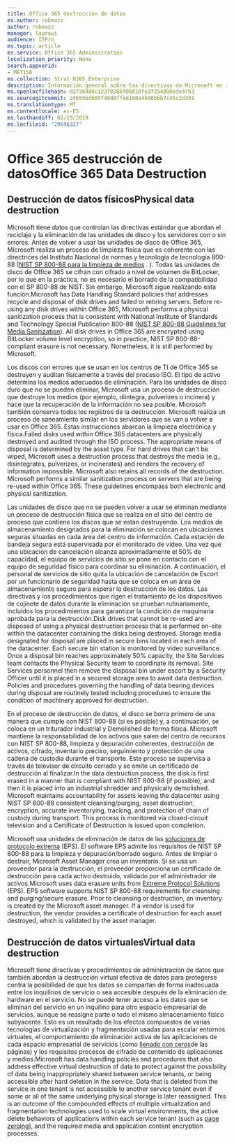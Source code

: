 ```yaml
---
title: Office 365 destrucción de datos
ms.author: robmazz
author: robmazz
manager: laurawi
audience: ITPro
ms.topic: article
ms.service: Office 365 Administration
localization_priority: None
search.appverid:
- MET150
ms.collection: Strat_O365_Enterprise
description: Información general sobre las directivas de Microsoft en relación con el reciclado, eliminación o destrucción de los servidores y las unidades de disco de Office 365 Datacenter.
ms.openlocfilehash: d273640dc12370386f08d16fe3f254800ede47b3
ms.sourcegitcommit: 24659bdb09f49d0ffed180a4b80bbb7c45c2d301
ms.translationtype: MT
ms.contentlocale: es-ES
ms.lasthandoff: 02/19/2019
ms.locfileid: "29696327"
---
```

# <a name="office-365-data-destruction"></a><span data-ttu-id="3c801-103">Office 365 destrucción de datos</span><span class="sxs-lookup"><span data-stu-id="3c801-103">Office 365 Data Destruction</span></span>

## <a name="physical-data-destruction"></a><span data-ttu-id="3c801-104">Destrucción de datos físicos</span><span class="sxs-lookup"><span data-stu-id="3c801-104">Physical data destruction</span></span>

<span data-ttu-id="3c801-p101">Microsoft tiene datos que controlan las directivas estándar que abordan el reciclaje y la eliminación de las unidades de disco y los servidores con o sin errores. Antes de volver a usar las unidades de disco de Office 365, Microsoft realiza un proceso de limpieza física que es coherente con las directrices del Instituto Nacional de normas y tecnología de tecnología 800-88 ([NIST SP 800-88 para la limpieza de medios](http://nvlpubs.nist.gov/nistpubs/SpecialPublications/NIST.SP.800-88r1.pdf) . ). Todas las unidades de disco de Office 365 se cifran con cifrado a nivel de volumen de BitLocker, por lo que en la práctica, no es necesario el borrado de la compatibilidad con el SP 800-88 de NIST. Sin embargo, Microsoft sigue realizando esta función.</span><span class="sxs-lookup"><span data-stu-id="3c801-p101">Microsoft has Data Handling Standard policies that addresses recycle and disposal of disk drives and failed or retiring servers. Before re-using any disk drives within Office 365, Microsoft performs a physical sanitization process that is consistent with National Institute of Standards and Technology Special Publication 800-88 ([NIST SP 800-88 Guidelines for Media Sanitization](http://nvlpubs.nist.gov/nistpubs/SpecialPublications/NIST.SP.800-88r1.pdf)). All disk drives in Office 365 are encrypted using BitLocker volume level encryption, so in practice, NIST SP 800-88-compliant erasure is not necessary. Nonetheless, it is still performed by Microsoft.</span></span>

<span data-ttu-id="3c801-p102">Los discos con errores que se usan en los centros de TI de Office 365 se destruyen y auditan físicamente a través del proceso ISO. El tipo de activo determina los medios adecuados de eliminación. Para las unidades de disco duro que no se pueden eliminar, Microsoft usa un proceso de destrucción que destruye los medios (por ejemplo, diintegra, pulverizes o incinera) y hace que la recuperación de la información no sea posible. Microsoft también conserva todos los registros de la destrucción. Microsoft realiza un proceso de saneamiento similar en los servidores que se van a volver a usar en Office 365. Estas instrucciones abarcan la limpieza electrónica y física.</span><span class="sxs-lookup"><span data-stu-id="3c801-p102">Failed disks used within Office 365 datacenters are physically destroyed and audited through the ISO process. The appropriate means of disposal is determined by the asset type. For hard drives that can't be wiped, Microsoft uses a destruction process that destroys the media (e.g., disintegrates, pulverizes, or incinerates) and renders the recovery of information impossible. Microsoft also retains all records of the destruction. Microsoft performs a similar sanitization process on servers that are being re-used within Office 365. These guidelines encompass both electronic and physical sanitization.</span></span>

<span data-ttu-id="3c801-p103">Las unidades de disco que no se pueden volver a usar se eliminan mediante un proceso de destrucción física que se realiza en el sitio del centro de proceso que contiene los discos que se están destruyendo. Los medios de almacenamiento designados para la eliminación se colocan en ubicaciones seguras situadas en cada área del centro de información. Cada estación de bandeja segura está supervisada por el monitorado de vídeo. Una vez que una ubicación de cancelación alcanza aproximadamente el 50% de capacidad, el equipo de servicios de sitio se pone en contacto con el equipo de seguridad físico para coordinar su eliminación. A continuación, el personal de servicios de sitio quita la ubicación de cancelación de Escort por un funcionario de seguridad hasta que se coloca en un área de almacenamiento seguro para esperar la destrucción de los datos. Las directivas y los procedimientos que rigen el tratamiento de los dispositivos de cojinete de datos durante la eliminación se prueban rutinariamente, incluidos los procedimientos para garantizar la condición de maquinaria aprobada para la destrucción.</span><span class="sxs-lookup"><span data-stu-id="3c801-p103">Disk drives that cannot be re-used are disposed of using a physical destruction process that is performed on-site within the datacenter containing the disks being destroyed. Storage media designated for disposal are placed in secure bins located in each area of the datacenter. Each secure bin station is monitored by video surveillance. Once a disposal bin reaches approximately 50% capacity, the Site Services team contacts the Physical Security team to coordinate its removal. Site Services personnel then remove the disposal bin under escort by a Security Officer until it is placed in a secured storage area to await data destruction. Policies and procedures governing the handling of data bearing devices during disposal are routinely tested including procedures to ensure the condition of machinery approved for destruction.</span></span>

<span data-ttu-id="3c801-p104">En el proceso de destrucción de datos, el disco se borra primero de una manera que cumple con NIST 800-88 (si es posible) y, a continuación, se coloca en un triturador industrial y Demolished de forma física. Microsoft mantiene la responsabilidad de los activos que salen del centro de recursos con NIST SP 800-88, limpieza y depuración coherentes, destrucción de activos, cifrado, inventario preciso, seguimiento y protección de una cadena de custodia durante el transporte. Este proceso se supervisa a través de televisor de circuito cerrado y se emite un certificado de destrucción al finalizar.</span><span class="sxs-lookup"><span data-stu-id="3c801-p104">In the data destruction process, the disk is first erased in a manner that is compliant with NIST 800-88 (if possible), and then it is placed into an industrial shredder and physically demolished. Microsoft maintains accountability for assets leaving the datacenter using NIST SP 800-88 consistent cleansing/purging, asset destruction, encryption, accurate inventorying, tracking, and protection of chain of custody during transport. This process is monitored via closed-circuit television and a Certificate of Destruction is issued upon completion.</span></span>

<span data-ttu-id="3c801-p105">Microsoft usa unidades de eliminación de datos de las [soluciones de protocolo extrema](http://www.enterprisedataerasure.com/) (EPS). El software EPS admite los requisitos de NIST SP 800-88 para la limpieza y depuración/borrado seguro. Antes de limpiar o destruir, Microsoft Asset Manager crea un inventario. Si se usa un proveedor para la destrucción, el proveedor proporciona un certificado de destrucción para cada activo destruido, validado por el administrador de activos.</span><span class="sxs-lookup"><span data-stu-id="3c801-p105">Microsoft uses data erasure units from [Extreme Protocol Solutions](http://www.enterprisedataerasure.com/) (EPS). EPS software supports NIST SP 800-88 requirements for cleansing and purging/secure erasure. Prior to cleansing or destruction, an inventory is created by the Microsoft asset manager. If a vendor is used for destruction, the vendor provides a certificate of destruction for each asset destroyed, which is validated by the asset manager.</span></span>

## <a name="virtual-data-destruction"></a><span data-ttu-id="3c801-128">Destrucción de datos virtuales</span><span class="sxs-lookup"><span data-stu-id="3c801-128">Virtual data destruction</span></span>

<span data-ttu-id="3c801-p106">Microsoft tiene directivas y procedimientos de administración de datos que también abordan la destrucción virtual efectiva de datos para protegerse contra la posibilidad de que los datos se compartan de forma inadecuada entre los inquilinos de servicio o sea accesible después de la eliminación de hardware en el servicio. No se puede tener acceso a los datos que se eliminan del servicio en un inquilino para otro espacio empresarial de servicios, aunque se reasigne parte o todo el mismo almacenamiento físico subyacente. Esto es un resultado de los efectos compuestos de varias tecnologías de virtualización y fragmentación usadas para escalar entornos virtuales, el comportamiento de eliminación activa de las aplicaciones de cada espacio empresarial de servicios (como [llenado con ceros](https://docs.microsoft.com/office365/securitycompliance/office-365-exchange-online-data-deletion#page-zeroing)de las páginas) y los requisitos procesos de cifrado de contenido de aplicaciones y medios.</span><span class="sxs-lookup"><span data-stu-id="3c801-p106">Microsoft has data handling policies and procedures that also address effective virtual destruction of data to protect against the possibility of data being inappropriately shared between service tenants, or being accessible after hard deletion in the service. Data that is deleted from the service in one tenant is not accessible to another service tenant even if some or all of the same underlying physical storage is later reassigned. This is an outcome of the compounded effects of multiple virtualization and fragmentation technologies used to scale virtual environments, the active delete behaviors of applications within each service tenant (such as [page zeroing](https://docs.microsoft.com/office365/securitycompliance/office-365-exchange-online-data-deletion#page-zeroing)), and the required media and application content encryption processes.</span></span>
